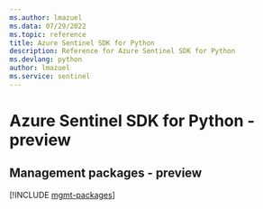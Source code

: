 ```yaml
---
ms.author: lmazuel
ms.data: 07/29/2022
ms.topic: reference
title: Azure Sentinel SDK for Python
description: Reference for Azure Sentinel SDK for Python
ms.devlang: python
author: lmazuel
ms.service: sentinel
---
```

# Azure Sentinel SDK for Python - preview

## Management packages - preview
[!INCLUDE [mgmt-packages](sentinel-mgmt-index.md)]